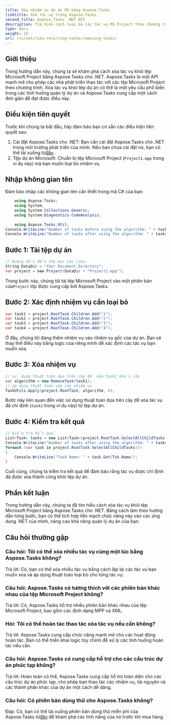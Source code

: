 ```yaml
---
title: Xóa nhiệm vụ dự án MS bằng Aspose.Tasks
linktitle: Xóa tác vụ trong Aspose.Tasks
second_title: Aspose.Tasks .NET API
description: Tìm hiểu cách loại bỏ các tác vụ MS Project theo chương trình bằng cách sử dụng Aspose.Tasks cho .NET. Hướng dẫn từng bước kèm theo các ví dụ về mã.
type: docs
weight: 15
url: /vi/net/rate-recurring-tasks/removing-tasks/
---
```

## Giới thiệu
Trong hướng dẫn này, chúng ta sẽ khám phá cách xóa tác vụ khỏi tệp Microsoft Project bằng Aspose.Tasks cho .NET. Aspose.Tasks là một API mạnh mẽ cho phép các nhà phát triển thao tác với các tệp Microsoft Project theo chương trình. Xóa tác vụ khỏi tệp dự án có thể là một yêu cầu phổ biến trong các tình huống quản lý dự án và Aspose.Tasks cung cấp một cách đơn giản để đạt được điều này.
## Điều kiện tiên quyết
Trước khi chúng ta bắt đầu, hãy đảm bảo bạn có sẵn các điều kiện tiên quyết sau:
1. Cài đặt Aspose.Tasks cho .NET: Bạn cần cài đặt Aspose.Tasks cho .NET trong môi trường phát triển của mình. Nếu bạn chưa cài đặt nó, bạn có thể tải xuống từ[đây](https://releases.aspose.com/tasks/net/).
2. Tệp dự án Microsoft: Chuẩn bị tệp Microsoft Project (`Project1.mpp` trong ví dụ này) mà bạn muốn loại bỏ nhiệm vụ.

## Nhập không gian tên
Đảm bảo nhập các không gian tên cần thiết trong mã C# của bạn:
```csharp
    using Aspose.Tasks;
    using System;
    using System.Collections.Generic;
    using System.Diagnostics.CodeAnalysis;
    
    using Aspose.Tasks.Util;
Console.WriteLine("Number of tasks before using the algorithm: " + tasks.Count);
Console.WriteLine("Number of tasks after using the algorithm: " + tasks.Count);
```

## Bước 1: Tải tệp dự án
```csharp
// Đường dẫn đến thư mục tài liệu.
String DataDir = "Your Document Directory";
var project = new Project(DataDir + "Project1.mpp");
```
 Trong bước này, chúng tôi tải tệp Microsoft Project vào một phiên bản của`Project` lớp được cung cấp bởi Aspose.Tasks.
## Bước 2: Xác định nhiệm vụ cần loại bỏ
```csharp
var task1 = project.RootTask.Children.Add("1");
var task2 = project.RootTask.Children.Add("2");
var task3 = project.RootTask.Children.Add("3");
var task4 = project.RootTask.Children.Add("4");
```
Ở đây, chúng tôi đang thêm nhiệm vụ vào nhiệm vụ gốc của dự án. Bạn sẽ thay thế điều này bằng logic của riêng mình để xác định các tác vụ bạn muốn xóa.
## Bước 3: Xóa nhiệm vụ
```csharp
// sử dụng thuật toán dựa trên cây để xóa task1 khỏi cây
var algorithm = new RemoveTask(task1);
// áp dụng thuật toán vào cây nhiệm vụ
TaskUtils.Apply(project.RootTask, algorithm, 0);
```
Bước này liên quan đến việc sử dụng thuật toán dựa trên cây để xóa tác vụ đã chỉ định (`task1` trong ví dụ này) từ tệp dự án.
## Bước 4: Kiểm tra kết quả
```csharp
// kiểm tra kết quả
List<Task> tasks = new List<Task>(project.RootTask.SelectAllChildTasks());
Console.WriteLine("Number of tasks after using the algorithm: " + tasks.Count);
foreach (var task in project.RootTask.SelectAllChildTasks())
{
    Console.WriteLine("Task Name: " + task.Get(Tsk.Name));
}
```
Cuối cùng, chúng ta kiểm tra kết quả để đảm bảo rằng tác vụ được chỉ định đã được xóa thành công khỏi tệp dự án.

## Phần kết luận
Trong hướng dẫn này, chúng ta đã tìm hiểu cách xóa tác vụ khỏi tệp Microsoft Project bằng Aspose.Tasks cho .NET. Bằng cách làm theo hướng dẫn từng bước, bạn có thể tích hợp liền mạch chức năng này vào các ứng dụng .NET của mình, nâng cao khả năng quản lý dự án của bạn.
## Câu hỏi thường gặp
### Câu hỏi: Tôi có thể xóa nhiều tác vụ cùng một lúc bằng Aspose.Tasks không?
Trả lời: Có, bạn có thể xóa nhiều tác vụ bằng cách lặp lại các tác vụ bạn muốn xóa và áp dụng thuật toán loại bỏ cho từng tác vụ.
### Câu hỏi: Aspose.Tasks có tương thích với các phiên bản khác nhau của tệp Microsoft Project không?
Trả lời: Có, Aspose.Tasks hỗ trợ nhiều phiên bản khác nhau của tệp Microsoft Project, bao gồm các định dạng MPP và XML.
### Hỏi: Tôi có thể hoàn tác thao tác xóa tác vụ nếu cần không?
Trả lời: Aspose.Tasks cung cấp chức năng mạnh mẽ cho các hoạt động hoàn tác. Bạn có thể triển khai logic tùy chỉnh để xử lý các tình huống hoàn tác nếu cần.
### Câu hỏi: Aspose.Tasks có cung cấp hỗ trợ cho các cấu trúc dự án phức tạp không?
Trả lời: Hoàn toàn có thể, Aspose.Tasks cung cấp hỗ trợ toàn diện cho các cấu trúc dự án phức tạp, cho phép bạn thao tác các nhiệm vụ, tài nguyên và các thành phần khác của dự án một cách dễ dàng.
### Câu hỏi: Có phiên bản dùng thử cho Aspose.Tasks không?
 Đáp: Có, bạn có thể tải xuống phiên bản dùng thử miễn phí của Aspose.Tasks từ[đây](https://releases.aspose.com/tasks/net/) để khám phá các tính năng của nó trước khi mua hàng.